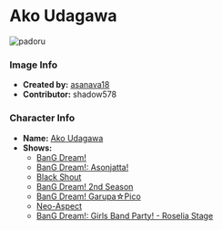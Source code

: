 # Ako Udagawa

![padoru](https://raw.githubusercontent.com/shadow578/Padoru-Padoru/master/Padoru/bang-dream/bang-dream-ako-udagawa.png "Ako Udagawa")

### Image Info
* **Created by:**    [asanava18](https://twitter.com/asanava18/status/1075978864277512194)
* **Contributor:**   shadow578

### Character Info
* **Name:**   [Ako Udagawa](https://myanimelist.net/character/149516)
* **Shows:**
  * [BanG Dream!](https://myanimelist.net/anime/33573/BanG_Dream)
  * [BanG Dream!: Asonjatta!](https://myanimelist.net/anime/34870/BanG_Dream__Asonjatta)
  * [Black Shout](https://myanimelist.net/anime/36920/Black_Shout)
  * [BanG Dream! 2nd Season](https://myanimelist.net/anime/37869/BanG_Dream_2nd_Season)
  * [BanG Dream! Garupa☆Pico](https://myanimelist.net/anime/37873/BanG_Dream_Garupa☆Pico)
  * [Neo-Aspect](https://myanimelist.net/anime/37954/Neo-Aspect)
  * [BanG Dream!: Girls Band Party! - Roselia Stage](https://myanimelist.net/manga/108614/BanG_Dream__Girls_Band_Party_-_Roselia_Stage)


